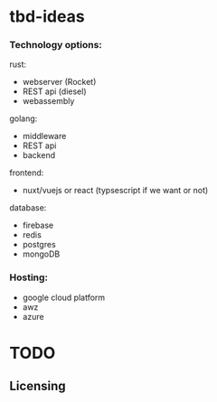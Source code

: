 # tbd-ideas

### Technology options:

rust:
- webserver (Rocket)
- REST api (diesel)
- webassembly

golang:
- middleware
- REST api
- backend

frontend:
- nuxt/vuejs or react (typsescript if we want or not)

database:
- firebase
- redis
- postgres
- mongoDB


### Hosting:

 - google cloud platform
 - awz
 - azure
 
 # TODO 
 
 ## Licensing
